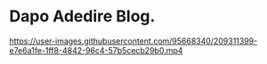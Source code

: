# Dapo Adedire Blog.





https://user-images.githubusercontent.com/95668340/209311399-e7e6a1fe-1ff8-4842-96c4-57b5cecb29b0.mp4

